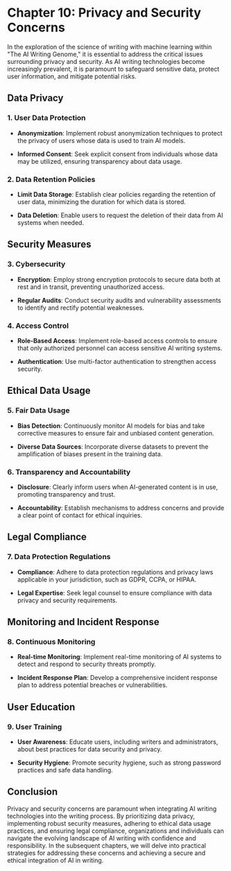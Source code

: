 Chapter 10: Privacy and Security Concerns
=========================================

In the exploration of the science of writing with machine learning within "The AI Writing Genome," it is essential to address the critical issues surrounding privacy and security. As AI writing technologies become increasingly prevalent, it is paramount to safeguard sensitive data, protect user information, and mitigate potential risks.

Data Privacy
------------

### 1. **User Data Protection**

* **Anonymization**: Implement robust anonymization techniques to protect the privacy of users whose data is used to train AI models.

* **Informed Consent**: Seek explicit consent from individuals whose data may be utilized, ensuring transparency about data usage.

### 2. **Data Retention Policies**

* **Limit Data Storage**: Establish clear policies regarding the retention of user data, minimizing the duration for which data is stored.

* **Data Deletion**: Enable users to request the deletion of their data from AI systems when needed.

Security Measures
-----------------

### 3. **Cybersecurity**

* **Encryption**: Employ strong encryption protocols to secure data both at rest and in transit, preventing unauthorized access.

* **Regular Audits**: Conduct security audits and vulnerability assessments to identify and rectify potential weaknesses.

### 4. **Access Control**

* **Role-Based Access**: Implement role-based access controls to ensure that only authorized personnel can access sensitive AI writing systems.

* **Authentication**: Use multi-factor authentication to strengthen access security.

Ethical Data Usage
------------------

### 5. **Fair Data Usage**

* **Bias Detection**: Continuously monitor AI models for bias and take corrective measures to ensure fair and unbiased content generation.

* **Diverse Data Sources**: Incorporate diverse datasets to prevent the amplification of biases present in the training data.

### 6. **Transparency and Accountability**

* **Disclosure**: Clearly inform users when AI-generated content is in use, promoting transparency and trust.

* **Accountability**: Establish mechanisms to address concerns and provide a clear point of contact for ethical inquiries.

Legal Compliance
----------------

### 7. **Data Protection Regulations**

* **Compliance**: Adhere to data protection regulations and privacy laws applicable in your jurisdiction, such as GDPR, CCPA, or HIPAA.

* **Legal Expertise**: Seek legal counsel to ensure compliance with data privacy and security requirements.

Monitoring and Incident Response
--------------------------------

### 8. **Continuous Monitoring**

* **Real-time Monitoring**: Implement real-time monitoring of AI systems to detect and respond to security threats promptly.

* **Incident Response Plan**: Develop a comprehensive incident response plan to address potential breaches or vulnerabilities.

User Education
--------------

### 9. **User Training**

* **User Awareness**: Educate users, including writers and administrators, about best practices for data security and privacy.

* **Security Hygiene**: Promote security hygiene, such as strong password practices and safe data handling.

Conclusion
----------

Privacy and security concerns are paramount when integrating AI writing technologies into the writing process. By prioritizing data privacy, implementing robust security measures, adhering to ethical data usage practices, and ensuring legal compliance, organizations and individuals can navigate the evolving landscape of AI writing with confidence and responsibility. In the subsequent chapters, we will delve into practical strategies for addressing these concerns and achieving a secure and ethical integration of AI in writing.

